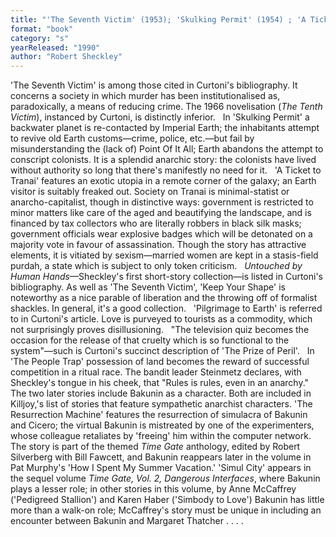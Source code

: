 ```yaml
---
title: "'The Seventh Victim' (1953); 'Skulking Permit' (1954) ; 'A Ticket to Tranai' (1955);  Untouched by Human Hands (1955); 'Pilgrimage to Earth' (1956); 'The Prize  of Peril' (1958); 'The People Trap' (1968);  'The Resurrection Machine' (1989); 'Simul City'"
format: "book"
category: "s"
yearReleased: "1990"
author: "Robert Sheckley"
---
```

'The Seventh Victim' is among those cited in Curtoni's  bibliography.  It concerns a society in which murder has been institutionalised as,  paradoxically, a means of reducing crime. The 1966 novelisation (_The Tenth  Victim_), instanced by Curtoni, is distinctly inferior.
 
In 'Skulking Permit' a backwater planet is re-contacted by Imperial Earth; the inhabitants attempt to revive old Earth customs—crime, police, etc.—but fail by misunderstanding the (lack of) Point Of It All; Earth abandons the attempt to conscript colonists. It is a splendid anarchic story: the colonists have lived without authority so long that there's manifestly no need for it.
 
'A Ticket to Tranai' features an exotic utopia in a remote corner of the galaxy; an Earth visitor is suitably freaked out. Society on Tranai is minimal-statist or anarcho-capitalist, though in distinctive ways: government is restricted to minor matters like care of the aged and beautifying the landscape, and is financed by tax collectors who are literally robbers in black silk masks; government officials wear explosive badges which will be detonated on a majority vote in favour of assassination. Though the story has attractive elements, it is vitiated by sexism—married women are kept in a stasis-field purdah, a state which is subject to only token criticism.
 
<em>Untouched by Human Hands</em>—Sheckley's  first short-story collection—is listed in Curtoni's bibliography. As well as  'The Seventh Victim', 'Keep Your Shape' is noteworthy as a nice parable of  liberation and the throwing off of formalist shackles. In general, it's a good  collection.
 
'Pilgrimage to Earth' is referred to in Curtoni's article. Love is purveyed to tourists as a commodity, which not  surprisingly proves disillusioning.
 
"The television quiz becomes the occasion for  the release of that cruelty which is so functional to the system"—such is Curtoni's succinct description of 'The Prize of Peril'.
 
In 'The People Trap' possession of land  becomes the reward of successful competition in a ritual race. The bandit leader  Steinmetz declares, with Sheckley's tongue in his cheek, that "Rules is rules,  even in an anarchy."
 
The two later stories include Bakunin as  a character. Both are included in Killjoy,'s list of stories that feature sympathetic  anarchist characters. 'The Resurrection Machine' features the  resurrection of simulacra of Bakunin and Cicero; the virtual Bakunin is  mistreated by one of the experimenters, whose colleague retaliates by 'freeing'  him within the computer network. The story is part of the themed _Time Gate_  anthology, edited by Robert Silverberg with Bill Fawcett, and Bakunin reappears later in the volume in Pat Murphy's 'How I  Spent My Summer Vacation.' 'Simul City' appears in the sequel volume _Time  Gate, Vol. 2, Dangerous Interfaces_, where Bakunin plays a lesser role; in  other stories in this volume, by Anne McCaffrey ('Pedigreed Stallion') and Karen  Haber ('Simbody to Love') Bakunin has little more than a walk-on role;  McCaffrey's story must be unique in including an encounter between Bakunin and  Margaret Thatcher . . . .
